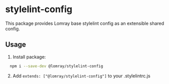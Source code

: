 # stylelint-config

This package provides Lomray base stylelint config as an extensible shared config.

## Usage

1. Install package:

```sh
  npm i --save-dev @lomray/stylelint-config
```

2. Add `extends: ["@lomray/stylelint-config"]` to your .stylelintrc.js
